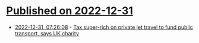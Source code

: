 # [Published on 2022-12-31](index.md)

* [2022-12-31, 07:26:08](https://news.ycombinator.com/item?id=34194414) - [Tax super-rich on private jet travel to fund public transport, says UK charity](https://www.theguardian.com/news/2022/dec/30/tax-super-rich-private-jet-travel-fund-public-transport-uk-charity)

